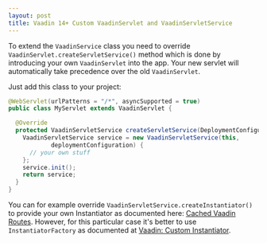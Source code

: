 ```yaml
---
layout: post
title: Vaadin 14+ Custom VaadinServlet and VaadinServletService
---
```


To extend the `VaadinService` class you need to override `VaadinServlet.createServletService()`
method which is done by introducing your own `VaadinServlet` into the app.
Your new servlet will automatically take precedence over the old `VaadinServlet`.

Just add this class to your project:
```java
@WebServlet(urlPatterns = "/*", asyncSupported = true)
public class MyServlet extends VaadinServlet {

  @Override
  protected VaadinServletService createServletService(DeploymentConfiguration deploymentConfiguration) throws ServiceException {
    VaadinServletService service = new VaadinServletService(this,
            deploymentConfiguration) {
      // your own stuff
    };
    service.init();
    return service;
  }
}
```

You can for example override `VaadinServletService.createInstantiator()` to provide your
own Instantiator as documented here: [Cached Vaadin Routes](../cached-vaadin-routes/).
However, for this particular case it's better to use `InstantiatorFactory` as documented
at [Vaadin: Custom Instantiator](../vaadin-custom-instantiator/).
